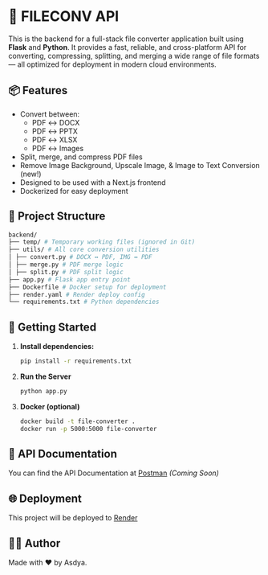 # 🧾 FILECONV API

This is the backend for a full-stack file converter application built using **Flask** and **Python**.
It provides a fast, reliable, and cross-platform API for converting, compressing, splitting, and merging a wide range of file formats — all optimized for deployment in modern cloud environments.

## 📦 Features

- Convert between:
  - PDF ↔️ DOCX
  - PDF ↔️ PPTX
  - PDF ↔️ XLSX
  - PDF ↔️ Images
- Split, merge, and compress PDF files
- Remove Image Background, Upscale Image, & Image to Text Conversion (new!)
- Designed to be used with a Next.js frontend
- Dockerized for easy deployment

## 📁 Project Structure

```bash
backend/
├── temp/ # Temporary working files (ignored in Git)
├── utils/ # All core conversion utilities
│ ├── convert.py # DOCX ↔️ PDF, IMG ↔️ PDF
│ ├── merge.py # PDF merge logic
│ ├── split.py # PDF split logic
├── app.py # Flask app entry point
├── Dockerfile # Docker setup for deployment
├── render.yaml # Render deploy config
└── requirements.txt # Python dependencies
```

## 🚀 Getting Started

1. **Install dependencies:**
   ```bash
   pip install -r requirements.txt
   ```
2. **Run the Server**
   ```bash
   python app.py
   ```
3. **Docker (optional)**
   ```bash
   docker build -t file-converter .
   docker run -p 5000:5000 file-converter
   ```

## 📡 API Documentation

You can find the API Documentation at [Postman]() _(Coming Soon)_

## 🌐 Deployment

This project will be deployed to [Render](https:/render.com/)

## 🙋‍♀️ Author

Made with ❤️ by Asdya.
